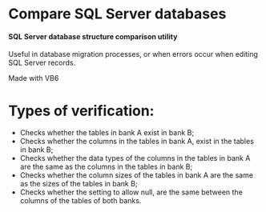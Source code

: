 
# Compare SQL Server databases

#### SQL Server database structure comparison utility

Useful in database migration processes, or when errors occur when editing SQL Server records.

Made with VB6

# Types of verification:

- Checks whether the tables in bank A exist in bank B;
- Checks whether the columns in the tables in bank A, exist in the tables in bank B;
- Checks whether the data types of the columns in the tables in bank A are the same as the columns in the tables in bank B;
- Checks whether the column sizes of the tables in bank A are the same as the sizes of the tables in bank B;
- Checks whether the setting to allow null, are the same between the columns of the tables of both banks.
